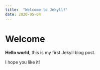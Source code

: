 ```yaml
---
title:  "Welcome to Jekyll!"
date: 2020-05-04
---
```


# Welcome

**Hello world**, this is my first Jekyll blog post.

I hope you like it!
